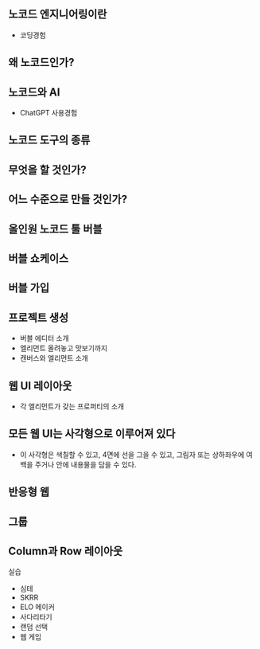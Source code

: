## 노코드 엔지니어링이란
- 코딩경험
## 왜 노코드인가?
## 노코드와 AI
- ChatGPT 사용경험
## 노코드 도구의 종류
## 무엇을 할 것인가?
## 어느 수준으로 만들 것인가?
## 올인원 노코드 툴 버블
## 버블 쇼케이스
## 버블 가입
## 프로젝트 생성
- 버블 에디터 소개
- 엘리먼트 올려놓고 맛보기까지
- 캔버스와 엘리먼트 소개
## 웹 UI 레이아웃
- 각 엘리먼트가 갖는 프로퍼티의 소개
## 모든 웹 UI는 사각형으로 이루어져 있다
- 이 사각형은 색칠할 수 있고, 4면에 선을 그을 수 있고, 그림자 또는 상하좌우에 여백을 주거나 안에 내용물을 담을 수 있다.
## 반응형 웹
## 그룹
## Column과 Row 레이아웃






실습
- 심테
- SKRR
- ELO 메이커
- 사다리타기
- 랜덤 선택
- 웹 게임